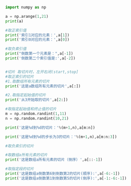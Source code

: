 
<BlogInfo id="40" title="10.一维数组的索引和切片" author="白日梦想猿" pv=0 read_times=0 pre_cost_time=0分29秒 category="numpy学习" tag_list="['numpy学习']" create_time="2020.04.23 14:08:27" update_time="2021.08.19 15:46:26" />

```python
import numpy as np

a = np.arange(1,21)
print(a)

#取正索引值
print('索引1对应的元素：',a[1])
print('索引0对应的元素：',a[0])

#取负索引值
print("倒数第一个元素是：",a[-1])
print('倒数第二个索引值是:',a[-2])


#切片 取切片时，左开右闭(start,stop]
#取正索引的切片
#1.取数组所有元素的切片
print('这是a数组所有元素的切片',a[:])

#2.取指定起始值的切片
print('从3开始取的切片',a[2:])

#取指定起始值和终止值的切片
m = np.random.randint(1,11)
n = np.random.randint(10,21)

print('这是%d到%d的切片：'%(m+1,n),a[m:n])

print('这是%d到%d的步长为3的切片：'%(m+1,n),a[m:n:3])

#取负索引的切片

#取数组a所有元素的切片
print('这是数组a所有元素的切片（倒序）',a[::-1])

#取指定段的切片
print('这是数组a倒数第6到倒数第2的切片(顺序):',a[-6:-1])
print('这是数组a倒数第1到倒数第5的切片(倒序):',a[-1:-6:-1])





```
